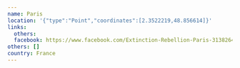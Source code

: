 ```yaml
---
name: Paris
location: '{"type":"Point","coordinates":[2.3522219,48.856614]}'
links:
  others: 
  facebook: https://www.facebook.com/Extinction-Rebellion-Paris-313826469348359/?ref=br_rs
others: []
country: France
---
```

